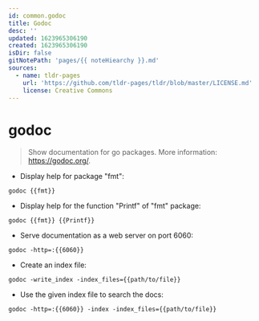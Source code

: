 ```yaml
---
id: common.godoc
title: Godoc
desc: ''
updated: 1623965306190
created: 1623965306190
isDir: false
gitNotePath: 'pages/{{ noteHiearchy }}.md'
sources:
  - name: tldr-pages
    url: 'https://github.com/tldr-pages/tldr/blob/master/LICENSE.md'
    license: Creative Commons
---
```

# godoc

> Show documentation for go packages.
> More information: <https://godoc.org/>.

- Display help for package "fmt":

`godoc {{fmt}}`

- Display help for the function "Printf" of "fmt" package:

`godoc {{fmt}} {{Printf}}`

- Serve documentation as a web server on port 6060:

`godoc -http=:{{6060}}`

- Create an index file:

`godoc -write_index -index_files={{path/to/file}}`

- Use the given index file to search the docs:

`godoc -http=:{{6060}} -index -index_files={{path/to/file}}`

